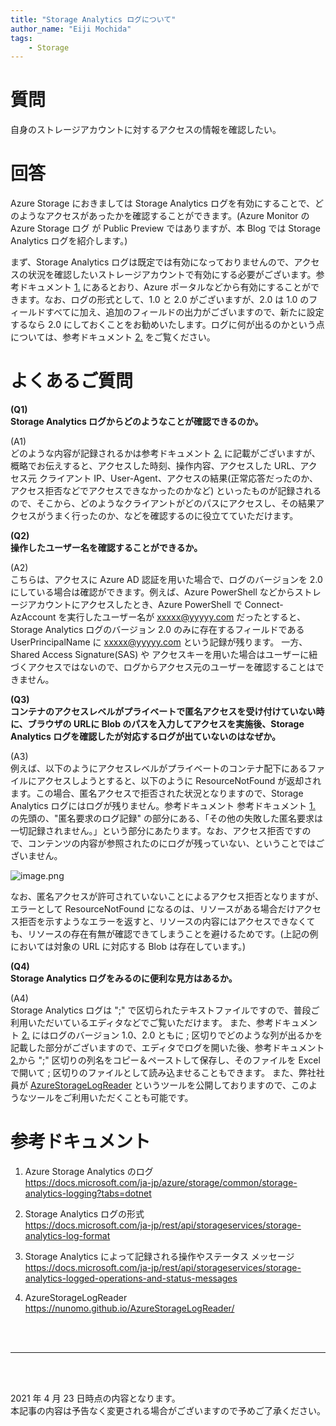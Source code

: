 ```yaml
---
title: "Storage Analytics ログについて"
author_name: "Eiji Mochida"
tags:
    - Storage
---
```


# 質問
自身のストレージアカウントに対するアクセスの情報を確認したい。

# 回答
Azure Storage におきましては Storage Analytics ログを有効にすることで、どのようなアクセスがあったかを確認することができます。(Azure Monitor の Azure Storage ログ が Public Preview ではありますが、本 Blog では Storage Analytics ログを紹介します。) 

まず、Storage Analytics ログは既定では有効になっておりませんので、アクセスの状況を確認したいストレージアカウントで有効にする必要がございます。参考ドキュメント [1.](https://docs.microsoft.com/ja-jp/azure/storage/common/storage-analytics-logging?tabs=dotnet) にあるとおり、Azure ポータルなどから有効にすることができます。なお、ログの形式として、1.0 と 2.0 がございますが、2.0 は 1.0 のフィールドすべてに加え、追加のフィールドの出力がございますので、新たに設定するなら 2.0 にしておくことをお勧めいたします。ログに何が出るのかという点については、参考ドキュメント [2.](https://docs.microsoft.com/ja-jp/rest/api/storageservices/storage-analytics-log-format) をご覧ください。

# よくあるご質問
**(Q1)<BR/>
 Storage Analytics ログからどのようなことが確認できるのか。<br/>**

(A1)<BR/>
どのような内容が記録されるかは参考ドキュメント [2.](https://docs.microsoft.com/ja-jp/rest/api/storageservices/storage-analytics-log-format) に記載がございますが、概略でお伝えすると、アクセスした時刻、操作内容、アクセスした URL、アクセス元 クライアント IP、User-Agent、アクセスの結果(正常応答だったのか、アクセス拒否などでアクセスできなかったのかなど) といったものが記録されるので、そこから、どのようなクライアントがどのパスにアクセスし、その結果アクセスがうまく行ったのか、などを確認するのに役立てていただけます。


**(Q2)<BR/>
 操作したユーザー名を確認することができるか。<BR/>**

(A2)<BR/>
こちらは、アクセスに Azure AD 認証を用いた場合で、ログのバージョンを 2.0 にしている場合は確認ができます。例えば、Azure PowerShell などからストレージアカウントにアクセスしたとき、Azure PowerShell で Connect-AzAccount を実行したユーザー名が xxxxx@yyyyy.com だったとすると、Storage Analytics ログのバージョン 2.0 のみに存在するフィールドである UserPrincipalName に xxxxx@yyyyy.com という記録が残ります。
一方、Shared Access Signature(SAS) や アクセスキーを用いた場合はユーザーに紐づくアクセスではないので、ログからアクセス元のユーザーを確認することはできません。

**(Q3)<BR/>
 コンテナのアクセスレベルがプライベートで匿名アクセスを受け付けていない時に、ブラウザの URLに Blob のパスを入力してアクセスを実施後、Storage Analytics ログを確認したが対応するログが出ていないのはなぜか。**

(A3)<BR/>
例えば、以下のようにアクセスレベルがプライベートのコンテナ配下にあるファイルにアクセスしようとすると、以下のように ResourceNotFound が返却されます。この場合、匿名アクセスで拒否された状況となりますので、Storage Analytics ログにはログが残りません。参考ドキュメント 参考ドキュメント [1.](https://docs.microsoft.com/ja-jp/azure/storage/common/storage-analytics-logging?tabs=dotnet) の先頭の、"匿名要求のログ記録" の部分にある、「その他の失敗した匿名要求は一切記録されません。」という部分にあたります。なお、アクセス拒否ですので、コンテンツの内容が参照されたのにログが残っていない、ということではございません。

![image.png]({{site.baseurl}}/media/2021/04/2021-04-23-storage-analytics-log-xml.png)

なお、匿名アクセスが許可されていないことによるアクセス拒否となりますが、エラーとして ResourceNotFound になるのは、リソースがある場合だけアクセス拒否を示すようなエラーを返すと、リソースの内容にはアクセスできなくても、リソースの存在有無が確認できてしまうことを避けるためです。(上記の例においては対象の URL に対応する Blob は存在しています。)

**(Q4)<BR/>
 Storage Analytics ログをみるのに便利な見方はあるか。<br/>**

(A4)<BR/>
Storage Analytics ログは ";" で区切られたテキストファイルですので、普段ご利用いただいているエディタなどでご覧いただけます。
また、参考ドキュメント [2.](https://docs.microsoft.com/ja-jp/rest/api/storageservices/storage-analytics-log-format) にはログのバージョン 1.0、2.0 ともに ; 区切りでどのような列が出るかを記載した部分がございますので、エディタでログを開いた後、参考ドキュメント [2.](https://docs.microsoft.com/ja-jp/rest/api/storageservices/storage-analytics-log-format)から ";" 区切りの列名をコピー＆ペーストして保存し、そのファイルを Excel で開いて ; 区切りのファイルとして読み込ませることもできます。
また、弊社社員が [AzureStorageLogReader](https://nunomo.github.io/AzureStorageLogReader/) というツールを公開しておりますので、このようなツールをご利用いただくことも可能です。

# 参考ドキュメント
1. Azure Storage Analytics のログ<br/>
https://docs.microsoft.com/ja-jp/azure/storage/common/storage-analytics-logging?tabs=dotnet

2. Storage Analytics ログの形式<br/>
https://docs.microsoft.com/ja-jp/rest/api/storageservices/storage-analytics-log-format

3. Storage Analytics によって記録される操作やステータス メッセージ<br/>
https://docs.microsoft.com/ja-jp/rest/api/storageservices/storage-analytics-logged-operations-and-status-messages

4. AzureStorageLogReader<br/>
https://nunomo.github.io/AzureStorageLogReader/

<br>
<br>

---

<br>
<br>

2021 年 4 月 23 日時点の内容となります。<br>
本記事の内容は予告なく変更される場合がございますので予めご了承ください。

<br>
<br>